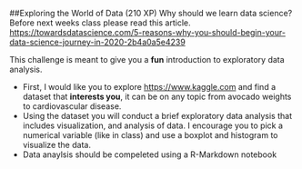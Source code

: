 ##Exploring the World of Data (210 XP) 
Why should we learn data science? Before next weeks class please read this article. https://towardsdatascience.com/5-reasons-why-you-should-begin-your-data-science-journey-in-2020-2b4a0a5e4239

This challenge is meant to give you a **fun** introduction to exploratory data analysis. 
* First, I would like you to explore https://www.kaggle.com and find a dataset that **interests you**, it can be on any topic from avocado weights to cardiovascular disease.
* Using the dataset you will conduct a brief exploratory data analysis that includes visualization, and analysis of data. I encourage you to pick a numerical variable (like in class) and use a boxplot and histogram to visualize the data. 
* Data anaylsis should be compeleted using a R-Markdown notebook
